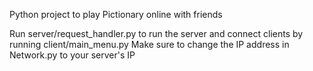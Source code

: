 Python project to play Pictionary online with friends

Run server/request_handler.py to run the server and connect clients by running client/main_menu.py
Make sure to change the IP address in Network.py to your server's IP
